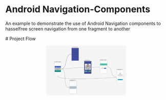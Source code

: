 <h1> Android Navigation-Components</h1>
<p>An example to demonstrate the use of Android Navigation components to hasselfree screen navigation from one fragment to another
</p>
# Project Flow
<p align="center">
    <img src="nav_flow.png" width="250"/>
</p>
<br>



